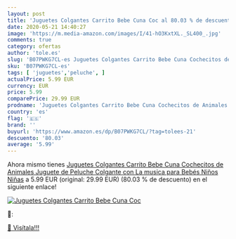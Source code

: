 ```yaml
---
layout: post
title: 'Juguetes Colgantes Carrito Bebe Cuna Coc al 80.03 % de descuento'
date: 2020-05-21 14:40:27
image: 'https://m.media-amazon.com/images/I/41-hO3KxtXL._SL400_.jpg'
comments: true
category: ofertas
author: 'tole.es'
slug: 'B07PWKG7CL-es Juguetes Colgantes Carrito Bebe Cuna Cochecitos de...'
sku: 'B07PWKG7CL-es'
tags: [ 'juguetes','peluche', ]
actualPrice: 5.99 EUR
currency: EUR
price: 5.99
comparePrice: 29.99 EUR
prodname: 'Juguetes Colgantes Carrito Bebe Cuna Cochecitos de Animales Juguete de Peluche Colgante con La musica para Bebés Niños Niñas'
country: 'es'
flag: '🇪🇸'
brand: ''
buyurl: 'https://www.amazon.es/dp/B07PWKG7CL/?tag=tolees-21'
descuento: '80.03'
average: '5.99'
---
```


Ahora mismo tienes [Juguetes Colgantes Carrito Bebe Cuna Cochecitos de Animales Juguete de Peluche Colgante con La musica para Bebés Niños Niñas](https://www.amazon.es/dp/B07PWKG7CL/?tag=tolees-21) a 5.99 EUR (original: 29.99 EUR) (80.03 %  de descuento) en el siguiente enlace!

[![Juguetes Colgantes Carrito Bebe Cuna Coc](https://m.media-amazon.com/images/I/41-hO3KxtXL._SL400_.jpg)](https://www.amazon.es/dp/B07PWKG7CL/?tag=tolees-21)

🔎:


[🛒 Visítala!!!](https://www.amazon.es/dp/B07PWKG7CL/?tag=tolees-21)

